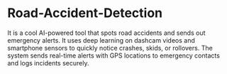 # Road-Accident-Detection
It is a cool AI-powered tool that spots road accidents and sends out emergency alerts. It uses deep learning on dashcam videos and smartphone sensors to quickly notice crashes, skids, or rollovers. The system sends real-time alerts with GPS locations to emergency contacts and logs incidents securely.
